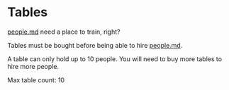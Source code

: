 # Tables

[people.md](people.md "mention") need a place to train, right?

Tables must be bought before being able to hire [people.md](people.md "mention").&#x20;

A table can only hold up to 10 people. You will need to buy more tables to hire more people.



Max table count: 10
